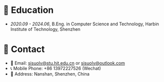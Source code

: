 
# 📖 Education
- *2020.09 - 2024.06*, B.Eng. in Computer Science and Technology, Harbin Institute of Technology, Shenzhen

# 📮 Contact
- 📧 Email: sisuolv@stu.hit.edu.cn or sisuolv@outlook.com
- 📞 Mobile Phone: +86 13972227526 (Wechat)
- 📍 Address: Nanshan, Shenzhen, China

